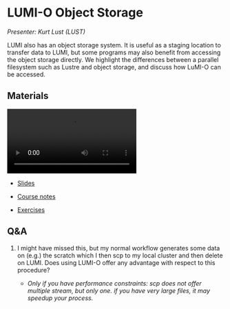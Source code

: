 # LUMI-O Object Storage

*Presenter: Kurt Lust (LUST)*

LUMI also has an object storage system. It is useful as a staging location
to transfer data to LUMI, but some programs may also benefit from accessing the 
object storage directly.
We highlight the differences
between a parallel filesystem such as Lustre and object storage, and discuss how
LuMI-O can be accessed.


## Materials

<!--
Materials will be made available during and after the lecture
-->
<video src="https://462000265.lumidata.eu/2p3day-20250303/recordings/204-ObjectStorage.mp4" controls="controls"></video>
<!--
-   A video recording will follow.
-->

-   [Slides](https://462000265.lumidata.eu/2p3day-20250303/files/LUMI-2p3day-20250303-204-ObjectStorage.pdf)

-   [Course notes](204-ObjectStorage.md)

-   [Exercises](E204-ObjectStorage.md)


## Q&A

1.  I might have missed this, but my normal workflow generates some data on (e.g.) the scratch which I then scp to my local cluster and then delete on LUMI. Does using LUMI-O offer any advantage with respect to this procedure?

    -   *Only if you have performance constraints: scp does not offer multiple stream, but only one. if you have very large files, it may speedup your process.*
